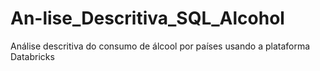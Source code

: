 # An-lise_Descritiva_SQL_Alcohol
Análise descritiva do consumo de álcool por países usando a plataforma Databricks
